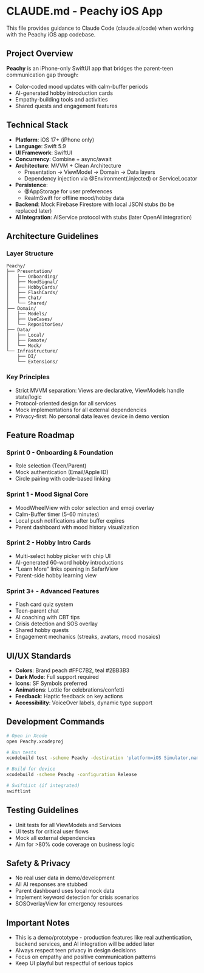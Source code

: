 # CLAUDE.md - Peachy iOS App

This file provides guidance to Claude Code (claude.ai/code) when working with the Peachy iOS app codebase.

## Project Overview

**Peachy** is an iPhone-only SwiftUI app that bridges the parent-teen communication gap through:
- Color-coded mood updates with calm-buffer periods
- AI-generated hobby introduction cards
- Empathy-building tools and activities
- Shared quests and engagement features

## Technical Stack

- **Platform**: iOS 17+ (iPhone only)
- **Language**: Swift 5.9
- **UI Framework**: SwiftUI
- **Concurrency**: Combine + async/await
- **Architecture**: MVVM + Clean Architecture
  - Presentation → ViewModel → Domain → Data layers
  - Dependency injection via @Environment(\.injected) or ServiceLocator
- **Persistence**: 
  - @AppStorage for user preferences
  - RealmSwift for offline mood/hobby data
- **Backend**: Mock Firebase Firestore with local JSON stubs (to be replaced later)
- **AI Integration**: AIService protocol with stubs (later OpenAI integration)

## Architecture Guidelines

### Layer Structure
```
Peachy/
├── Presentation/
│   ├── Onboarding/
│   ├── MoodSignal/
│   ├── HobbyCards/
│   ├── FlashCards/
│   ├── Chat/
│   └── Shared/
├── Domain/
│   ├── Models/
│   ├── UseCases/
│   └── Repositories/
├── Data/
│   ├── Local/
│   ├── Remote/
│   └── Mock/
└── Infrastructure/
    ├── DI/
    └── Extensions/
```

### Key Principles
- Strict MVVM separation: Views are declarative, ViewModels handle state/logic
- Protocol-oriented design for all services
- Mock implementations for all external dependencies
- Privacy-first: No personal data leaves device in demo version

## Feature Roadmap

### Sprint 0 - Onboarding & Foundation
- Role selection (Teen/Parent)
- Mock authentication (Email/Apple ID)
- Circle pairing with code-based linking

### Sprint 1 - Mood Signal Core
- MoodWheelView with color selection and emoji overlay
- Calm-Buffer timer (5-60 minutes)
- Local push notifications after buffer expires
- Parent dashboard with mood history visualization

### Sprint 2 - Hobby Intro Cards
- Multi-select hobby picker with chip UI
- AI-generated 60-word hobby introductions
- "Learn More" links opening in SafariView
- Parent-side hobby learning view

### Sprint 3+ - Advanced Features
- Flash card quiz system
- Teen-parent chat
- AI coaching with CBT tips
- Crisis detection and SOS overlay
- Shared hobby quests
- Engagement mechanics (streaks, avatars, mood mosaics)

## UI/UX Standards

- **Colors**: Brand peach #FFC7B2, teal #2BB3B3
- **Dark Mode**: Full support required
- **Icons**: SF Symbols preferred
- **Animations**: Lottie for celebrations/confetti
- **Feedback**: Haptic feedback on key actions
- **Accessibility**: VoiceOver labels, dynamic type support

## Development Commands

```bash
# Open in Xcode
open Peachy.xcodeproj

# Run tests
xcodebuild test -scheme Peachy -destination 'platform=iOS Simulator,name=iPhone 15'

# Build for device
xcodebuild -scheme Peachy -configuration Release

# SwiftLint (if integrated)
swiftlint
```

## Testing Guidelines

- Unit tests for all ViewModels and Services
- UI tests for critical user flows
- Mock all external dependencies
- Aim for >80% code coverage on business logic

## Safety & Privacy

- No real user data in demo/development
- All AI responses are stubbed
- Parent dashboard uses local mock data
- Implement keyword detection for crisis scenarios
- SOSOverlayView for emergency resources

## Important Notes

- This is a demo/prototype - production features like real authentication, backend services, and AI integration will be added later
- Always respect teen privacy in design decisions
- Focus on empathy and positive communication patterns
- Keep UI playful but respectful of serious topics